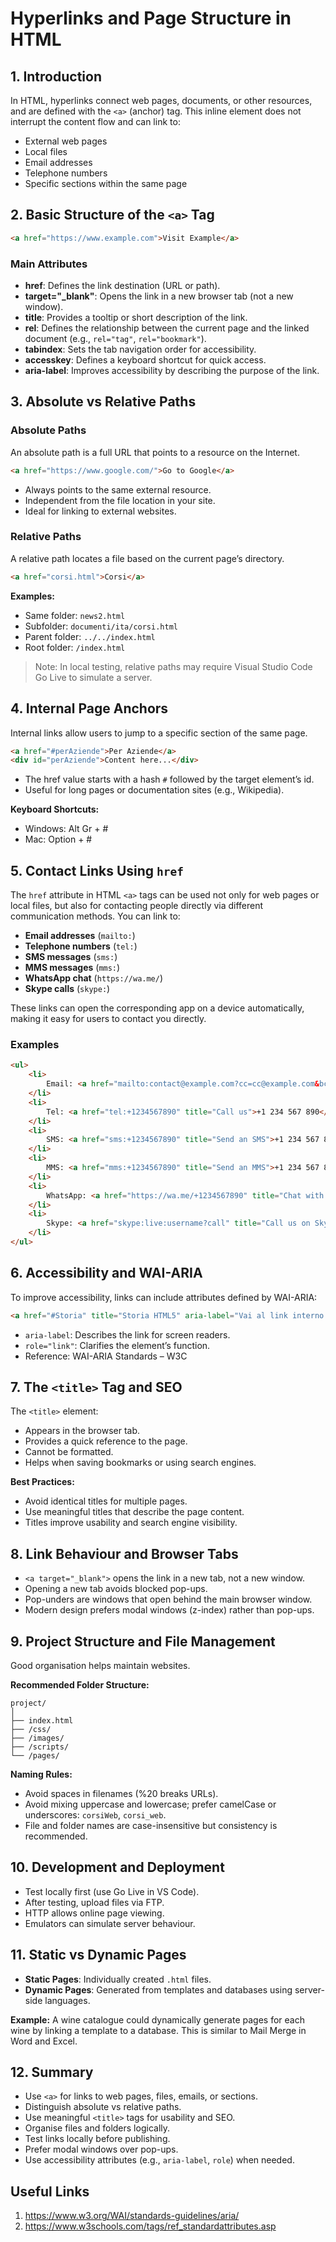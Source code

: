 # Hyperlinks and Page Structure in HTML

## 1. Introduction

In HTML, hyperlinks connect web pages, documents, or other resources, and are defined with the `<a>` (anchor) tag. This inline element does not interrupt the content flow and can link to:

* External web pages
* Local files
* Email addresses
* Telephone numbers
* Specific sections within the same page

## 2. Basic Structure of the `<a>` Tag

```html
<a href="https://www.example.com">Visit Example</a>
```

### Main Attributes

* **href**: Defines the link destination (URL or path).
* **target="_blank"**: Opens the link in a new browser tab (not a new window).
* **title**: Provides a tooltip or short description of the link.
* **rel**: Defines the relationship between the current page and the linked document (e.g., `rel="tag"`, `rel="bookmark"`).
* **tabindex**: Sets the tab navigation order for accessibility.
* **accesskey**: Defines a keyboard shortcut for quick access.
* **aria-label**: Improves accessibility by describing the purpose of the link.

## 3. Absolute vs Relative Paths

### Absolute Paths

An absolute path is a full URL that points to a resource on the Internet.

```html
<a href="https://www.google.com/">Go to Google</a>
```

* Always points to the same external resource.
* Independent from the file location in your site.
* Ideal for linking to external websites.

### Relative Paths

A relative path locates a file based on the current page’s directory.

```html
<a href="corsi.html">Corsi</a>
```

**Examples:**

* Same folder: `news2.html`
* Subfolder: `documenti/ita/corsi.html`
* Parent folder: `../../index.html`
* Root folder: `/index.html`

> Note: In local testing, relative paths may require Visual Studio Code Go Live to simulate a server.

## 4. Internal Page Anchors

Internal links allow users to jump to a specific section of the same page.

```html
<a href="#perAziende">Per Aziende</a>
<div id="perAziende">Content here...</div>
```

* The href value starts with a hash `#` followed by the target element’s id.
* Useful for long pages or documentation sites (e.g., Wikipedia).

**Keyboard Shortcuts:**

* Windows: Alt Gr + #
* Mac: Option + #

## 5. Contact Links Using `href`

The `href` attribute in HTML `<a>` tags can be used not only for web pages or local files, but also for contacting people directly via different communication methods. You can link to:

* **Email addresses** (`mailto:`)
* **Telephone numbers** (`tel:`)
* **SMS messages** (`sms:`)
* **MMS messages** (`mms:`)
* **WhatsApp chat** (`https://wa.me/`)
* **Skype calls** (`skype:`)

These links can open the corresponding app on a device automatically, making it easy for users to contact you directly.

### Examples

```html
<ul>
    <li>
        Email: <a href="mailto:contact@example.com?cc=cc@example.com&bcc=bcc@example.com&subject=Hello%20there" title="Send us an email">contact@example.com</a>
    </li>
    <li>
        Tel: <a href="tel:+1234567890" title="Call us">+1 234 567 890</a>
    </li>
    <li>
        SMS: <a href="sms:+1234567890" title="Send an SMS">+1 234 567 890</a>
    </li>
    <li>
        MMS: <a href="mms:+1234567890" title="Send an MMS">+1 234 567 890</a>
    </li>
    <li>
        WhatsApp: <a href="https://wa.me/+1234567890" title="Chat with us on WhatsApp">+1 234 567 890</a>
    </li>
    <li>
        Skype: <a href="skype:live:username?call" title="Call us on Skype">+1 234 567 890</a>
    </li>
</ul>
```


## 6. Accessibility and WAI-ARIA

To improve accessibility, links can include attributes defined by WAI-ARIA:

```html
<a href="#Storia" title="Storia HTML5" aria-label="Vai al link interno Storia" rel="bookmark" tabindex="1" accesskey="s" role="link">Storia</a>
```

* `aria-label`: Describes the link for screen readers.
* `role="link"`: Clarifies the element’s function.
* Reference: WAI-ARIA Standards – W3C

## 7. The `<title>` Tag and SEO

The `<title>` element:

* Appears in the browser tab.
* Provides a quick reference to the page.
* Cannot be formatted.
* Helps when saving bookmarks or using search engines.

**Best Practices:**

* Avoid identical titles for multiple pages.
* Use meaningful titles that describe the page content.
* Titles improve usability and search engine visibility.

## 8. Link Behaviour and Browser Tabs

* `<a target="_blank">` opens the link in a new tab, not a new window.
* Opening a new tab avoids blocked pop-ups.
* Pop-unders are windows that open behind the main browser window.
* Modern design prefers modal windows (z-index) rather than pop-ups.

## 9. Project Structure and File Management

Good organisation helps maintain websites.

**Recommended Folder Structure:**

```
project/
│
├── index.html
├── /css/
├── /images/
├── /scripts/
└── /pages/
```

**Naming Rules:**

* Avoid spaces in filenames (%20 breaks URLs).
* Avoid mixing uppercase and lowercase; prefer camelCase or underscores: `corsiWeb`, `corsi_web`.
* File and folder names are case-insensitive but consistency is recommended.

## 10. Development and Deployment

* Test locally first (use Go Live in VS Code).
* After testing, upload files via FTP.
* HTTP allows online page viewing.
* Emulators can simulate server behaviour.

## 11. Static vs Dynamic Pages

* **Static Pages**: Individually created `.html` files.
* **Dynamic Pages**: Generated from templates and databases using server-side languages.

**Example:**
A wine catalogue could dynamically generate pages for each wine by linking a template to a database. This is similar to Mail Merge in Word and Excel.

## 12. Summary

* Use `<a>` for links to web pages, files, emails, or sections.
* Distinguish absolute vs relative paths.
* Use meaningful `<title>` tags for usability and SEO.
* Organise files and folders logically.
* Test links locally before publishing.
* Prefer modal windows over pop-ups.
* Use accessibility attributes (e.g., `aria-label`, `role`) when needed.

## Useful Links ##

1. https://www.w3.org/WAI/standards-guidelines/aria/
2. https://www.w3schools.com/tags/ref_standardattributes.asp